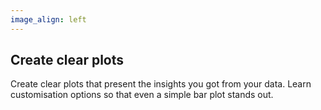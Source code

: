 ```yaml
---
image_align: left
---
```


## Create clear plots

Create clear plots that present the insights you got from your data.
Learn customisation options so that even a simple bar plot stands out.
